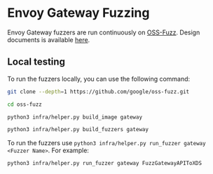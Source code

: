 # Envoy Gateway Fuzzing

Envoy Gateway fuzzers are run continuously on [OSS-Fuzz](https://google.github.io/oss-fuzz/). Design documents is
available [here](https://gateway.envoyproxy.io/contributions/design/fuzzing/).

## Local testing

To run the fuzzers locally, you can use the following command:

```bash
git clone --depth=1 https://github.com/google/oss-fuzz.git

cd oss-fuzz

python3 infra/helper.py build_image gateway

python3 infra/helper.py build_fuzzers gateway 
```

To run the fuzzers use `python3 infra/helper.py run_fuzzer gateway <Fuzzer Name>`. For example:

```bash
python3 infra/helper.py run_fuzzer gateway FuzzGatewayAPIToXDS
```